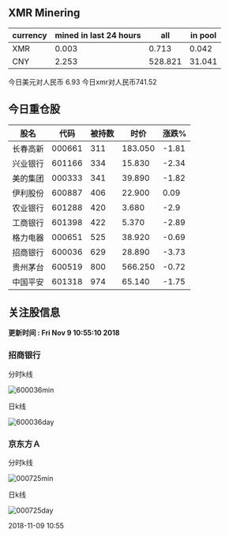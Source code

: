 ## XMR Minering

|currency|mined in last 24 hours|all|in pool|
|---|---|---|---|
|XMR|0.003|0.713|0.042|
|CNY|2.253|528.821|31.041|

今日美元对人民币 6.93	今日xmr对人民币741.52


## 今日重仓股 

|股名|代码|被持数|时价|涨跌%|
|---|---|---|---|---|
|长春高新|000661|311|183.050|-1.81|
|兴业银行|601166|334|15.830|-2.34|
|美的集团|000333|341|39.890|-1.82|
|伊利股份|600887|406|22.900|0.09|
|农业银行|601288|420|3.680|-2.9|
|工商银行|601398|422|5.370|-2.89|
|格力电器|000651|525|38.920|-0.69|
|招商银行|600036|629|28.890|-3.73|
|贵州茅台|600519|800|566.250|-0.72|
|中国平安|601318|974|65.140|-1.75|

## 关注股信息
**更新时间 : Fri Nov  9 10:55:10 2018**
### 招商银行 
分时k线

![600036min](http://image.sinajs.cn/newchart/min/n/sh600036.gif)

日k线

![600036day](http://image.sinajs.cn/newchart/daily/n/sh600036.gif)

### 京东方Ａ 
分时k线

![000725min](http://image.sinajs.cn/newchart/min/n/sz000725.gif)

日k线

![000725day](http://image.sinajs.cn/newchart/daily/n/sz000725.gif)

2018-11-09 10:55